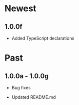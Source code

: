 # Newest

## 1.0.0f

- Added TypeScript declarations

# Past

## 1.0.0a - 1.0.0g

- Bug fixes

- Updated README.md
